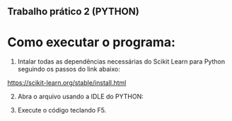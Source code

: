 ## Trabalho prático 2 (PYTHON)

# Como executar  o programa:

1) Intalar todas as dependências necessárias do Scikit Learn para Python  seguindo os passos  do link abaixo:

https://scikit-learn.org/stable/install.html

2)  Abra o arquivo usando a IDLE do PYTHON:

3) Execute o código  teclando F5.

